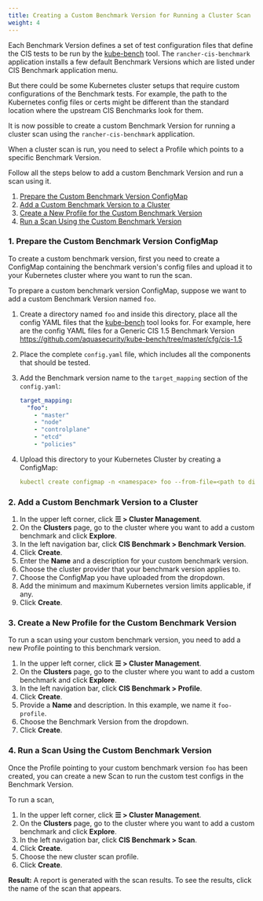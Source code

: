 ```yaml
---
title: Creating a Custom Benchmark Version for Running a Cluster Scan
weight: 4
---
```


Each Benchmark Version defines a set of test configuration files that define the CIS tests to be run by the <a href="https://github.com/aquasecurity/kube-bench" target="_blank">kube-bench</a> tool.
The `rancher-cis-benchmark` application installs a few default Benchmark Versions which are listed under CIS Benchmark application menu.
 
But there could be some Kubernetes cluster setups that require custom configurations of the Benchmark tests. For example, the path to the Kubernetes config files or certs might be different than the standard location where the upstream CIS Benchmarks look for them.

It is now possible to create a custom Benchmark Version for running a cluster scan using the `rancher-cis-benchmark` application.

When a cluster scan is run, you need to select a Profile which points to a specific Benchmark Version. 

Follow all the steps below to add a custom Benchmark Version and run a scan using it.

1. [Prepare the Custom Benchmark Version ConfigMap](#1-prepare-the-custom-benchmark-version-configmap)
2. [Add a Custom Benchmark Version to a Cluster](#2-add-a-custom-benchmark-version-to-a-cluster)
3. [Create a New Profile for the Custom Benchmark Version](#3-create-a-new-profile-for-the-custom-benchmark-version)
4. [Run a Scan Using the Custom Benchmark Version](#4-run-a-scan-using-the-custom-benchmark-version)

### 1. Prepare the Custom Benchmark Version ConfigMap

To create a custom benchmark version, first you need to create a ConfigMap containing the benchmark version's config files and upload it to your Kubernetes cluster where you want to run the scan.

To prepare a custom benchmark version ConfigMap, suppose we want to add a custom Benchmark Version named `foo`.

1. Create a directory named `foo` and inside this directory, place all the config YAML files that the <a href="https://github.com/aquasecurity/kube-bench" target="_blank">kube-bench</a> tool looks for. For example, here are the config YAML files for a Generic CIS 1.5 Benchmark Version https://github.com/aquasecurity/kube-bench/tree/master/cfg/cis-1.5
1. Place the complete `config.yaml` file, which includes all the components that should be tested. 
1. Add the Benchmark version name to the `target_mapping` section of the `config.yaml`:

    ```yaml
    target_mapping:
      "foo":
        - "master"
        - "node"
        - "controlplane"
        - "etcd"
        - "policies"
    ```
1. Upload this directory to your Kubernetes Cluster by creating a ConfigMap:

    ```yaml
    kubectl create configmap -n <namespace> foo --from-file=<path to directory foo>
    ```

### 2. Add a Custom Benchmark Version to a Cluster

1. In the upper left corner, click **☰ > Cluster Management**.
1. On the **Clusters** page, go to the cluster where you want to add a custom benchmark and click **Explore**.
1. In the left navigation bar, click **CIS Benchmark > Benchmark Version**.
1. Click **Create**.
1. Enter the **Name** and a description for your custom benchmark version.
1. Choose the cluster provider that your benchmark version applies to.
1. Choose the ConfigMap you have uploaded from the dropdown.
1. Add the minimum and maximum Kubernetes version limits applicable, if any.
1. Click **Create**.

### 3. Create a New Profile for the Custom Benchmark Version

To run a scan using your custom benchmark version, you need to add a new Profile pointing to this benchmark version.

1. In the upper left corner, click **☰ > Cluster Management**.
1. On the **Clusters** page, go to the cluster where you want to add a custom benchmark and click **Explore**.
1. In the left navigation bar, click **CIS Benchmark > Profile**.
1. Click **Create**.
1. Provide a **Name** and description. In this example, we name it `foo-profile`.
1. Choose the Benchmark Version from the dropdown.
1. Click **Create**.

### 4. Run a Scan Using the Custom Benchmark Version

Once the Profile pointing to your custom benchmark version `foo` has been created, you can create a new Scan to run the custom test configs in the Benchmark Version.

To run a scan,

1. In the upper left corner, click **☰ > Cluster Management**.
1. On the **Clusters** page, go to the cluster where you want to add a custom benchmark and click **Explore**.
1. In the left navigation bar, click **CIS Benchmark > Scan**.
1. Click **Create**.
1. Choose the new cluster scan profile.
1. Click **Create**.

**Result:** A report is generated with the scan results. To see the results, click the name of the scan that appears.
